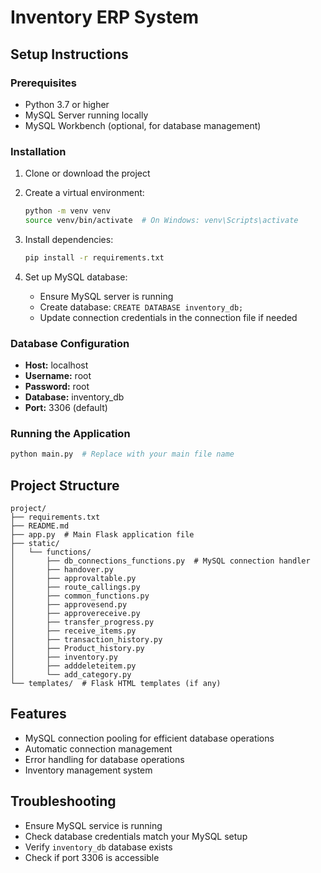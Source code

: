 # Inventory ERP System

## Setup Instructions

### Prerequisites
- Python 3.7 or higher
- MySQL Server running locally
- MySQL Workbench (optional, for database management)

### Installation

1. Clone or download the project
2. Create a virtual environment:
   ```bash
   python -m venv venv
   source venv/bin/activate  # On Windows: venv\Scripts\activate
   ```

3. Install dependencies:
   ```bash
   pip install -r requirements.txt
   ```

4. Set up MySQL database:
   - Ensure MySQL server is running
   - Create database: `CREATE DATABASE inventory_db;`
   - Update connection credentials in the connection file if needed

### Database Configuration
- **Host:** localhost
- **Username:** root
- **Password:** root
- **Database:** inventory_db
- **Port:** 3306 (default)

### Running the Application
```bash
python main.py  # Replace with your main file name
```

## Project Structure
```
project/
├── requirements.txt
├── README.md
├── app.py  # Main Flask application file
├── static/
│   └── functions/
│       ├── db_connections_functions.py  # MySQL connection handler
│       ├── handover.py
│       ├── approvaltable.py
│       ├── route_callings.py
│       ├── common_functions.py
│       ├── approvesend.py
│       ├── approvereceive.py
│       ├── transfer_progress.py
│       ├── receive_items.py
│       ├── transaction_history.py
│       ├── Product_history.py
│       ├── inventory.py
│       ├── adddeleteitem.py
│       └── add_category.py
└── templates/  # Flask HTML templates (if any)
```

## Features
- MySQL connection pooling for efficient database operations
- Automatic connection management
- Error handling for database operations
- Inventory management system

## Troubleshooting
- Ensure MySQL service is running
- Check database credentials match your MySQL setup
- Verify `inventory_db` database exists
- Check if port 3306 is accessible